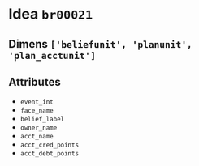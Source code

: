# Idea `br00021`

## Dimens `['beliefunit', 'planunit', 'plan_acctunit']`

## Attributes
- `event_int`
- `face_name`
- `belief_label`
- `owner_name`
- `acct_name`
- `acct_cred_points`
- `acct_debt_points`
